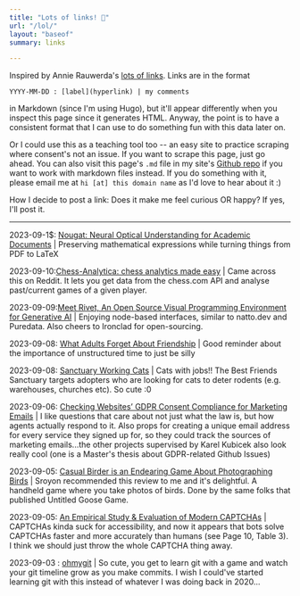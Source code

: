 ```yaml
---
title: "Lots of links! 🔗"
url: "/lol/"
layout: "baseof"
summary: links

---
```

Inspired by Annie Rauwerda's [lots of links](https://annierau.com/LOL-lots-of-links). Links are in the format 
```
YYYY-MM-DD : [label](hyperlink) | my comments
```
in Markdown (since I'm using Hugo), but it'll appear differently when you inspect this page since it generates HTML. Anyway, the point is to have a consistent format that I can use to do something fun with this data later on. 

Or I could use this as a teaching tool too -- an easy site to practice scraping where consent's not an issue. If you want to scrape this page, just go ahead. You can also visit this page's `.md` file in my site's [Github repo](https://github.com/nondescryptid/nondescryptid.github.io) if you want to work with markdown files instead. If you do something with it, please email me at `hi [at] this domain name` as I'd love to hear about it :) 

How I decide to post a link: Does it make me feel curious OR happy? If yes, I'll post it. 

---
2023-09-1$: [Nougat: Neural Optical Understanding for Academic Documents](https://facebookresearch.github.io/nougat/) | Preserving mathematical expressions while turning things from PDF to LaTeX 

2023-09-10:[Chess-Analytica: chess analytics made easy](https://pypi.org/project/chess-analytica) | Came across this on Reddit. It lets you get data from the chess.com API and analyse past/current games of a given player. 

2023-09-09:[Meet Rivet, An Open Source Visual Programming Environment for Generative AI](https://ironcladapp.com/blog/meet-rivet/) | Enjoying node-based interfaces, similar to natto.dev and Puredata. Also cheers to Ironclad for open-sourcing.

2023-09-08: [What Adults Forget About Friendship](https://www.theatlantic.com/family/archive/2023/08/childhood-friendship-benefits-play/675158/) | Good reminder about the importance of unstructured time to just be silly

2023-09-08: [Sanctuary Working Cats](https://bestfriends.org/adopt-and-foster/adopt-our-sanctuary/sanctuary-working-cats) | Cats with jobs!! The Best Friends Sanctuary targets adopters who are looking for cats to deter rodents (e.g. warehouses, churches etc). So cute :0 

2023-09-06: [Checking Websites’ GDPR Consent Compliance for Marketing Emails](https://karelkubicek.github.io/post/reg-pets) | I like questions that care about not just what the law is, but how agents actually respond to it. Also props for creating a unique email address for every service they signed up for, so they could track the sources of marketing emails...the other projects supervised by Karel Kubicek also look really cool (one is a Master's thesis about GDPR-related Github Issues)

2023-09-05: [Casual Birder is an Endearing Game About Photographing Birds](https://casualphotophile.com/2023/07/26/casual-birder-a-video-game-about-photographing-birds/) |  Sroyon recommended this review to me and it's delightful. A handheld game where you take photos of birds. Done by the same folks that published Untitled Goose Game.  

2023-09-05: [An Empirical Study & Evaluation of Modern CAPTCHAs](https://arxiv.org/abs/2307.12108) | CAPTCHAs kinda suck for accessibility, and now it appears that bots solve CAPTCHAs faster and more accurately than humans (see Page 10, Table 3). I think we should just throw the whole CAPTCHA thing away.

2023-09-03 : [ohmygit](https://ohmygit.org/) | So cute, you get to learn git with a game and watch your git timeline grow as you make commits. I wish I could've started learning git with this instead of whatever I was doing back in 2020... 